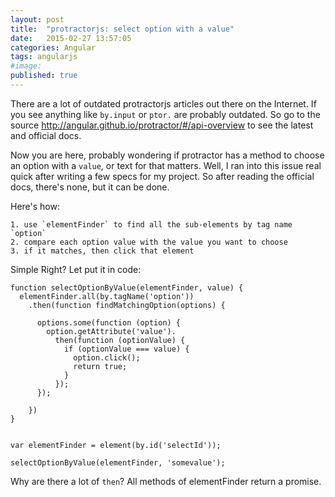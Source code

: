 ```yaml
---
layout: post
title:  "protractorjs: select option with a value"
date:   2015-02-27 13:57:05
categories: Angular
tags: angularjs
#image:
published: true
---
```


There are a lot of outdated protractorjs articles out there on the Internet.
If you see anything like `by.input` or `ptor.` are probably outdated. So go to the source <http://angular.github.io/protractor/#/api-overview> to see the latest and official docs.

Now you are here, probably wondering if protractor has a method to choose an option with a `value`, or text for that matters. Well, I ran into this issue real quick after writing a few specs for my project. So after reading the official docs, there's none, but it can be done.

Here's how:

    1. use `elementFinder` to find all the sub-elements by tag name `option`
    2. compare each option value with the value you want to choose
    3. if it matches, then click that element

Simple Right? Let put it in code:

```
function selectOptionByValue(elementFinder, value) {
  elementFinder.all(by.tagName('option'))
    .then(function findMatchingOption(options) {

      options.some(function (option) {
        option.getAttribute('value').
          then(function (optionValue) {
            if (optionValue === value) {
              option.click();
              return true;
            }
          });
      });

    })
}


var elementFinder = element(by.id('selectId'));

selectOptionByValue(elementFinder, 'somevalue');
```

Why are there a lot of `then`? All methods of elementFinder return a promise.

